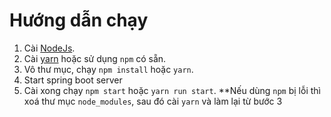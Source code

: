 # Hướng dẫn chạy
1. Cài [NodeJs](https://nodejs.org/en/).
2. Cài [yarn](https://yarnpkg.com/en/) hoặc sử dụng `npm` có sẵn.
3. Vô thư mục, chạy `npm install` hoặc `yarn`.
4. Start spring boot server
5. Cài xong chạy `npm start` hoặc `yarn run start`.
**Nếu dùng `npm` bị lỗi thì xoá thư mục `node_modules`, sau đó cài `yarn` và làm lại từ bước 3

